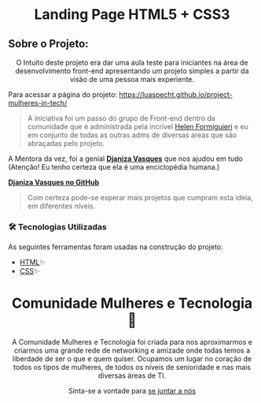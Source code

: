 <h1 align="center"> Landing Page HTML5 + CSS3</h1>

<h2> Sobre o Projeto: </h2>

<p align="center"> O Intuito deste projeto era dar uma aula teste para iniciantes na área de desenvolvimento front-end apresentando um projeto simples a partir da visão de uma pessoa mais experiente.</p>

Para acessar a página do projeto: https://luaspecht.github.io/project-mulheres-in-tech/

> A iniciativa foi um passo do grupo de Front-end dentro da comunidade que é administrada pela incrivel [Helen Formiguieri](https://www.linkedin.com/in/helenformighieri/) e eu em conjunto de todas as outras adms de diversas areas que são abraçadas pelo projeto.

A Mentora da vez, foi a genial **[Djaniza Vasques](https://www.linkedin.com/in/djaniza/)** que nos ajudou em tudo
(Atenção! Eu tenho certeza que ela é uma enciclopédia humana.)

**[Djaniza Vasques no GitHub](https://github.com/Djaniza)**

> Com certeza pode-se esperar mais projetos que cumpram esta ideia, em diferentes níveis.

### 🛠 Tecnologias Utilizadas

As seguintes ferramentas foram usadas na construção do projeto:

- [HTML](https://developer.mozilla.org/en-US/docs/Web/HTML)✨
- [CSS](https://devdocs.io/css/)✨

<h1 align="center" > Comunidade Mulheres e Tecnologia 🌷
 </h1>

<p align="center">A Comunidade Mulheres e Tecnologia foi criada para nos aproximarmos e criarmos uma grande rede de networking e amizade onde todas temos a liberdade de ser o que e quem quiser. Ocupamos um lugar no coração de todos os tipos de mulheres, de todos os níveis de senioridade e nas mais diversas áreas de TI.</p>

<p align="center">Sinta-se a vontade para <a href="https://lnkd.in/dYUCBwm7" >se juntar a nós</a></p>

